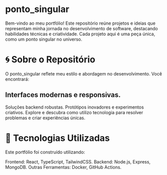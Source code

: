 # ponto_singular
Bem-vindo ao meu portfólio! Este repositório reúne projetos e ideias que representam minha jornada no desenvolvimento de software, destacando habilidades técnicas e criatividade. Cada projeto aqui é uma peça única, como um ponto singular no universo.

# 🌀 Sobre o Repositório
O ponto_singular reflete meu estilo e abordagem no desenvolvimento. Você encontrará:

## Interfaces modernas e responsivas.
Soluções backend robustas.
Protótipos inovadores e experimentos criativos.
Explore e descubra como utilizo tecnologia para resolver problemas e criar experiências únicas.

# 🚀 Tecnologias Utilizadas
Este portfólio foi construído utilizando:

Frontend: React, TypeScript, TailwindCSS.
Backend: Node.js, Express, MongoDB.
Outras Ferramentas: Docker, GitHub Actions.
